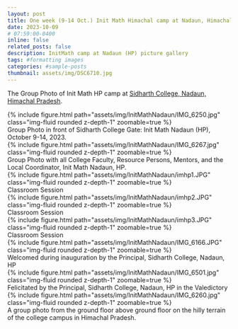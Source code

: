 ```yaml
---
layout: post
title: One week (9-14 Oct.) Init Math Himachal camp at Nadaun, Himachal Pradesh.
date: 2023-10-09 
# 07:59:00-0400
inline: false
related_posts: false
description: InitMath camp at Nadaun (HP) picture gallery
tags: #formatting images
categories: #sample-posts
thumbnail: assets/img/DSC6710.jpg
---
```

<!-- This is an example post with image galleries. -->
The Group Photo of Init Math HP camp at [Sidharth College, Nadaun, Himachal Pradesh](https://www.gcnadaun.ac.in/).

<div class="row mt-3">
    <div class="col-sm mt-3 mt-md-0">
        {% include figure.html path="assets/img/InitMathNadaun/IMG_6250.jpg" class="img-fluid rounded z-depth-1" zoomable=true %}
        <div class="caption">
            Group Photo in front of Sidharth College Gate: Init Math Nadaun (HP), October 9-14, 2023.
        </div>
    </div>
    <div class="col-sm mt-3 mt-md-0">
        {% include figure.html path="assets/img/InitMathNadaun/IMG_6267.jpg" class="img-fluid rounded z-depth-1" zoomable=true %}
        <div class="caption">
            Group Photo with all College Faculty, Resource Persons, Mentors, and the Local Coordinator, Init Math Nadaun, HP.
        </div>
    </div>
</div>
<!-- <div class="caption">
    A simple, elegant caption looks good between image rows, after each row, or doesn't have to be there at all.
</div> -->

<!-- Images can be made zoomable.
Simply add `data-zoomable` to `<img>` tags that you want to make zoomable. -->
<!-- 
On the first Sunday, June 4th, 2023, after a week of the camp, our special visit was arranged to Moonidih Mines (one of India's largest and oldest coal-mine) by our host Prof. S. P. Tiwari Sir. Following are couple of pics one among which shows us dressed and ready for the mono-rail ride inside the inclined mines. -->

<div class="row mt-3">
    <div class="col-sm mt-3 mt-md-0">
        {% include figure.html path="assets/img/InitMathNadaun/imhp1.JPG" class="img-fluid rounded z-depth-1" zoomable=true %}
        <div class="caption">
            Classroom Session
        </div>
    </div>
    <div class="col-sm mt-3 mt-md-0">
        {% include figure.html path="assets/img/InitMathNadaun/imhp2.JPG" class="img-fluid rounded z-depth-1" zoomable=true %}
        <div class="caption">
            Classroom Session
        </div>
    </div>
    <div class="col-sm mt-3 mt-md-0">
        {% include figure.html path="assets/img/InitMathNadaun/imhp3.JPG" class="img-fluid rounded z-depth-1" zoomable=true %}
        <div class="caption">
            Classroom Session
        </div>
    </div>
</div>

<div class="row mt-3">
    <div class="col-sm mt-3 mt-md-0">
        {% include figure.html path="assets/img/InitMathNadaun/IMG_6166.JPG" class="img-fluid rounded z-depth-1" zoomable=true %}
        <div class="caption">
            Welcomed during inauguration by the Principal, Sidharth College, Nadaun, HP
        </div>
    </div>
    <div class="col-sm mt-3 mt-md-0">
        {% include figure.html path="assets/img/InitMathNadaun/IMG_6501.jpg" class="img-fluid rounded z-depth-1" zoomable=true %}
        <div class="caption">
            Felicitated by the Principal, Sidharth College, Nadaun, HP in the Valedictory
        </div>
    </div>
    <div class="col-sm mt-3 mt-md-0">
        {% include figure.html path="assets/img/InitMathNadaun/IMG_6260.jpg" class="img-fluid rounded z-depth-1" zoomable=true %}
        <div class="caption">
            A group photo from the ground floor above ground floor on the hilly terrain of the college campus in Himachal Pradesh.
        </div>
    </div>
</div>
